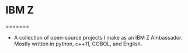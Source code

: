 # IBM Z
=======
* A collection of open-source projects I make as an IBM Z Ambassador. Mostly written in python, c++11, COBOL, and English. 

